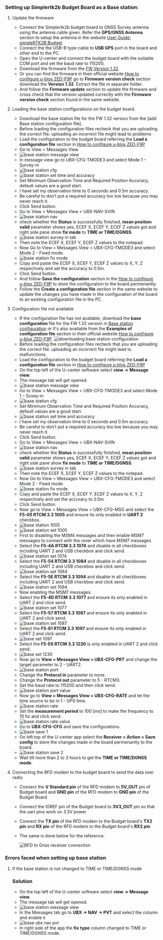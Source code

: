 ### Setting up Simplertk2b Budget Board as a Base station:
1. Update the firmware
   - Connect the Simplertk2b budget board to GNSS Survey antenna using the antenna cable given. Refer the **GPS/GNSS Antenna** section to setup the antenna in the website [User Guide: simpleRTK2B Budget](https://www.ardusimple.com/user-guide-simplertk2b-budget/#elementor-toc__heading-anchor-11).
   - Connect the the USB-B type cable to **USB GPS** port in the board and other end to the PC.
   - Open the U-center and connect the budget board with the suitable COM port and set the baud rate to 115200.
   - Download the firmware from the [FW Version 1.32](https://drive.google.com/file/d/1vGNgYuJrV6BfyxmUxkQAvwy2_Sb4ySH0/view?usp=sharing).
   - Or you can find the firmware in their official website [How to configure u-blox ZED-F9P](https://www.ardusimple.com/how-to-configure-ublox-zed-f9p/#elementor-toc__heading-anchor-4) go to **Firmware version check** section download the **Version 1.32**. Extract the file in separate folder.
   - And follow the **Firmware update** section to update the firmware and cross check that the version updated correctly with the **Firmware version check** section found in the same website.

2. Loading the base station configurations on the budget board.
   - Download the base station file for the FW 1.32 version from the [add Base station configuration file].
   - Before loading the configuration files recheck that you are uploading the correct file. uploading an incorrect file might lead to problems
   - Load the configuration to the budget board referring the **Load a configuration file** section in [How to configure u-blox ZED-F9P](https://www.ardusimple.com/how-to-configure-ublox-zed-f9p/#elementor-toc__heading-anchor-6)
   - Go to View > Messages View
   - ![base station message view](https://github.com/user-attachments/assets/1cf4463a-9c48-4568-9c6d-1f2858e926c3)
   - In message view go to UBX-CFG-TMODE3 and select Mode 1 – Survey-in
   - ![base station cfg](https://github.com/user-attachments/assets/d971613f-5dc3-41f8-9690-1bc66a019fba)
   - ![base station set time and accuracy](https://github.com/user-attachments/assets/257ee693-ea4e-46fc-9871-4987eaf0e3cd)
   - Set Minimum Observation Time and Required Position Accuracy, default values are a good start.
   - I have set my observation time to 0 seconds and 0.5m accuracy.
   - Be careful to don’t put a required accuracy too low because you may never reach it.
   - Click Send button.
   - Go to View > Messages View > UBX-NAV-SVIN
   - ![base station nav](https://github.com/user-attachments/assets/77b9fdaf-92c1-4664-85c4-9869ddf9ff9d)
   -  check whether the **Status** is successfully finished, **mean position valid** parameter shows yes, ECEF X, ECEF Y, ECEF Z values got and right side pane show **fix mode** to **TIME or TIME/DGNSS**.
   - ![base station survey in tab](https://github.com/user-attachments/assets/d8f8d5cb-c771-48f2-9b51-6e46faf166f8)
   - Then note the ECEF X, ECEF Y, ECEF Z values to the notepad.
   - Now Go to View > Messages View > UBX-CFG-TMODE3 and select Mode 2 - Fixed mode.
   - ![base station fix mode](https://github.com/user-attachments/assets/d9008159-d161-4704-b102-9fc0a802fc41)
   - Copy and paste the ECEF X, ECEF Y, ECEF Z values to X, Y, Z respectively and set the accuracy to 0.5m.
   - Click Send button.
   - And follow **Save the configuration** section in the [How to configure u-blox ZED-F9P](https://www.ardusimple.com/how-to-configure-ublox-zed-f9p/#elementor-toc__heading-anchor-6) to store the configuration to the board permenantly.
   - Follow the **Create a configuration file** section in the same website to update the changes you have made in the configuration of the board to an existing configuration file in the PC.

3. Configuration file not available
   - If the configuration file has not available, download the **base configuration** file for the FW 1.32 version in [Base station configuration](https://drive.google.com/file/d/1pdjuG0cN3bo1yQ5i_762ryBFAblOVWsm/view?usp=sharing) or it's also available from the **Examples of configuration file** section in their official website [How to configure u-blox ZED-F9P](https://www.ardusimple.com/how-to-configure-ublox-zed-f9p/#elementor-toc__heading-anchor-9).
     ![downloading base station configuration](https://github.com/user-attachments/assets/e2c499a5-1bc1-4e96-95db-28e91d0d35c2)
   - Before loading the configuration files recheck that you are uploading the correct file. uploading an incorrect file might lead to malfunctions.
   - Load the configuration to the budget board referring the **Load a configuration file** section in [How to configure u-blox ZED-F9P](https://www.ardusimple.com/how-to-configure-ublox-zed-f9p/#elementor-toc__heading-anchor-6)
   - On the top left of the U-center software select **view -> Message view**.
   - The message tab will get opened.
   - ![base station message view](https://github.com/user-attachments/assets/6caf81e6-df4b-45f2-a4eb-7ac45118f940)
   - Go to View > Messages View > UBX-CFG-TMODE3 and select Mode 1 – Suvey-in
   - ![base station cfg](https://github.com/user-attachments/assets/9b5ab99f-ed6b-4481-ba66-0c83df54ee36)
   - Set Minimum Observation Time and Required Position Accuracy, default values are a good start.
   - ![base station set time and accuracy](https://github.com/user-attachments/assets/f6743e32-636d-47ef-9b2b-b04eb6a601cb)
   - I have set my observation time to 0 seconds and 0.5m accuracy. 
   - Be careful to don’t put a required accuracy too low because you may never reach it.
   - Click Send button.
   - Go to View > Messages View > UBX-NAV-SVIN
   - ![base station nav](https://github.com/user-attachments/assets/77b9fdaf-92c1-4664-85c4-9869ddf9ff9d)
   -  check whether the **Status** is successfully finished, **mean position valid** parameter shows yes, ECEF X, ECEF Y, ECEF Z values got and right side pane show **fix mode** to **TIME or TIME/DGNSS**.
   - ![base station survey in tab](https://github.com/user-attachments/assets/d8f8d5cb-c771-48f2-9b51-6e46faf166f8)
   - Then note the ECEF X, ECEF Y, ECEF Z values to the notepad.
   - Now Go to View > Messages View > UBX-CFG-TMODE3 and select Mode 2 - Fixed mode.
   - ![base station fix mode](https://github.com/user-attachments/assets/d9008159-d161-4704-b102-9fc0a802fc41)
   - Copy and paste the ECEF X, ECEF Y, ECEF Z values to X, Y, Z respectively and set the accuracy to 0.5m.
   - Click Send button.
   - Now go to View > Messages View > UBX-CFG-MSG and select the **F5-05 RTCM 3.3 1005** and ensure its only enabled in **UART 2** checkbox.
   - ![base station 1005](https://github.com/user-attachments/assets/8925be7b-1dc6-4fc2-8921-20d6e5e27c8b)
   - ![base station set 1005](https://github.com/user-attachments/assets/1025df98-559f-4f86-9d09-d4e9bb6cc319)
   - First to disabling the MSM4 messages and then enable MSM7 messages to connect with the rover which have MSM7 messages
   - Select the **F5-4A RTCM 3.3 1074** and disable in all checkboxes including UART 2 and USB checkbox and click send.
   - ![base station set 1074](https://github.com/user-attachments/assets/15e1f034-1f3a-43fa-a50e-e683da2677fd)
   - Select the **F5-54 RTCM 3.3 1084** and disable in all checkboxes including UART 2 and USB checkbox and click send.
   - ![base station set 1084](https://github.com/user-attachments/assets/c5bdfbfa-2f06-4856-9ee7-b94e5bf13e45)
   - Select the **F5-5E RTCM 3.3 1094** and disable in all checkboxes including UART 2 and USB checkbox and click send.
   - ![base station set 1094](https://github.com/user-attachments/assets/4dbb8dcf-e0e6-4867-9965-185dbbb7c3d8)
   - Now enabling the MSM7 messages.
   - Select the **F5-4D RTCM 3.3 1077** and ensure its only enabled in UART 2 and click send.
   - ![base station set 1077](https://github.com/user-attachments/assets/19341e90-f9e2-4533-86d0-4c8db3c4efa8)
   - Select the **F5-57 RTCM 3.3 1087** and ensure its only enabled in UART 2 and click send.
   - ![base station set 1087](https://github.com/user-attachments/assets/2c808814-eb83-4ea2-bea8-3ed6ebe7a924)
   - Select the **F5-61 RTCM 3.3 1097** and ensure its only enabled in UART 2 and click send.
   - ![base set 1097](https://github.com/user-attachments/assets/4470149c-4534-4213-9527-c089d6504275)
   - Select the **F5-E6 RTCM 3.3 1230** is only enabled in UART 2 and click send.
   - ![base set 1230](https://github.com/user-attachments/assets/7d8d6527-65a2-482e-937a-16e79c5ee308)
   - Now go to **View > Messages View > UBX-CFG-PRT** and change the target parameter to 2 - UART2.
   - ![base station port](https://github.com/user-attachments/assets/4c5b2178-2850-4307-aa76-a862d34bd2d4)
   - Change the **Protocol in** parameter to none.
   - Change the **Protocol out** parameter to 5 - RTCM3.
   - Set the baud rate to 115200 and then click send.
   - ![base station port value](https://github.com/user-attachments/assets/ba19358c-2b14-40fe-aebc-8935531d2ac7)
   - Now go to **View > Messages View > UBX-CFG-RATE** and let the time source to be in 1 - GPS time.
   - ![base station rate](https://github.com/user-attachments/assets/ec15f905-b0a6-4e9b-b207-3eeec0f24a1a)
   - Set the **measurement period** to 100 [ms] to make the frequency to 10 hz and click send.
   - ![base station rate value](https://github.com/user-attachments/assets/d31deed8-3b29-4301-ae1d-2d3ffb3ba136)
   - Go to **UBX-CFG-CFG** and save the configurations.
   - ![base save 1](https://github.com/user-attachments/assets/b3d0ed5f-2ade-4fdf-bcdd-836a3a7aba44)
   - On left top of the U-center app select the **Receiver > Action > Save config** to store the changes made in the board permenantly to the board.
   - ![base station save 2](https://github.com/user-attachments/assets/da2916e1-ce43-43f3-a194-02a3abd95d5a)
   - Wait till more than 2 to 3 hours to get the **TIME or TIME/DGNSS mode**.

4. Connecting the RFD modem to the budget board to send the data over radio
   - Connect the **V Standard pin** of the RFD modem to **5V_OUT** pin of Budget board and **GND pin** of the RFD modem to **GND pin** of the Budget Board
   - Connect the IOREF pin of the Budget board to **3V3_OUT** pin so that the uart pins work on 3.3V power
   - Connect the **TX pin** of the RFD modem to the Budget board's **TX2 pin** and **RX pin** of the RFD modem to the Budget board's **RX2 pin**
   - The same is done below for the reference.
     
     ![RFD to Gnss receiver connection](https://github.com/user-attachments/assets/ca8878b5-2687-4d59-820e-4115fc0404e1)
   
### Errors faced when setting up base station
1. If the base station is not changed to TIME or TIME/DGNSS mode
   ### Solution
   - On the top left of the U-center software select **view -> Message view**.
   - The message tab will get opened.
   - ![base station message view](https://github.com/user-attachments/assets/3bbc621b-69e9-4f27-9fc4-0b6de5ef5ef5)
   - In the Messages tab go to  **UBX -> NAV -> PVT** and select the column and enable it
   - ![base ubx nav pvt](https://github.com/user-attachments/assets/c1c9f46c-c439-46c6-bd00-4da1a5285d0e)
   - In right side of the app the **fix type** column changed to TIME or TIME/DGNSS mode.
     
